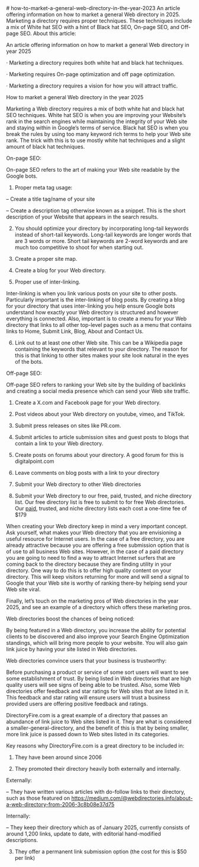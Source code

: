 <head><meta name="robots" content="noindex"></head>
  # how-to-market-a-general-web-directory-in-the-year-2023
An article offering information on how to market a general Web directory in 2025. Marketing a directory requires proper techniques. These techniques include a mix of White hat SEO with a hint of Black hat SEO, On-page SEO, and Off-page SEO.
About this article:

An article offering information on how to market a general Web directory in year 2025

· Marketing a directory requires both white hat and black hat techniques.

· Marketing requires On-page optimization and off page optimization.

· Marketing a directory requires a vision for how you will attract traffic.


How to market a general Web directory in the year 2025

Marketing a Web directory requires a mix of both white hat and black hat SEO techniques. White hat SEO is when you are improving your Website’s rank in the search engines while maintaining the integrity of your Web site and staying within in Google’s terms of service. Black hat SEO is when you break the rules by using too many keyword rich terms to help your Web site rank. The trick with this is to use mostly white hat techniques and a slight amount of black hat techniques.

On-page SEO:

On-page SEO refers to the art of making your Web site readable by the Google bots.

1) Proper meta tag usage:

– Create a title tag/name of your site

– Create a description tag otherwise known as a snippet. This is the short description of your Website that appears in the search results.

2) You should optimize your directory by incorporating long-tail keywords instead of short-tail keywords. Long-tail keywords are longer words that are 3 words or more. Short tail keywords are 2-word keywords and are much too competitive to shoot for when starting out.

3) Create a proper site map.

4) Create a blog for your Web directory.

5) Proper use of inter-linking.

Inter-linking is when you link various posts on your site to other posts. Particularly important is the inter-linking of blog posts. By creating a blog for your directory that uses inter-linking you help ensure Google bots understand how exactly your Web directory is structured and however everything is connected. Also, important is to create a menu for your Web directory that links to all other top-level pages such as a menu that contains links to Home, Submit Link, Blog, About and Contact Us.

6) Link out to at least one other Web site. This can be a Wikipedia page containing the keywords that relevant to your directory. The reason for this is that linking to other sites makes your site look natural in the eyes of the bots.

Off-page SEO:

Off-page SEO refers to ranking your Web site by the building of backlinks and creating a social media presence which can send your Web site traffic.

1. Create a X.com and Facebook page for your Web directory.

2. Post videos about your Web directory on youtube, vimeo, and TikTok.

3. Submit press releases on sites like PR.com.

4. Submit articles to article submission sites and guest posts to blogs that contain a link to your Web directory.

5. Create posts on forums about your directory. A good forum for this is digitalpoint.com

6. Leave comments on blog posts with a link to your directory

7. Submit your Web directory to other Web directories

8. Submit your Web directory to our free, paid, trusted, and niche directory list. Our free directory list is free to submit to for free Web directories. Our <a href= "https://www.webdirectories.info/paid-directories/">paid</a>, trusted, and niche directory lists each cost a one-time fee of $179

When creating your Web directory keep in mind a very important concept. Ask yourself, what makes your Web directory that you are envisioning a useful resource for Internet users. In the case of a free directory, you are already attractive because you are offering a free submission option that is of use to all business Web sites. However, in the case of a paid directory you are going to need to find a way to attract Internet surfers that are coming back to the directory because they are finding utility in your directory. One way to do this is to offer high quality content on your directory. This will keep visitors returning for more and will send a signal to Google that your Web site is worthy of ranking there-by helping send your Web site viral.

Finally, let’s touch on the marketing pros of Web directories in the year 2025, and see an example of a directory which offers these marketing pros.

Web directories boost the chances of being noticed:

By being featured in a Web directory, you increase the ability for potential clients to be discovered and also improve your Search Engine Optimization standings, which will bring more people to your website. You will also gain link juice by having your site listed in Web directories.

Web directories convince users that your business is trustworthy:

Before purchasing a product or service of some sort users will want to see some establishment of trust. By being listed in Web directories that are high quality users will see signs of being able to be trusted. Also, some Web directories offer feedback and star ratings for Web sites that are listed in it. This feedback and star rating will ensure users will trust a business provided users are offering positive feedback and ratings.

DirectoryFire.com is a great example of a directory that passes an abundance of link juice to Web sites listed in it. They are what is considered a smaller-general-directory, and the benefit of this is that by being smaller, more link juice is passed down to Web sites listed in its categories.

Key reasons why DirectoryFire.com is a great directory to be included in:

1. They have been around since 2006

2. They promoted their directory heavily both externally and internally.

Externally:

– They have written various articles with do-follow links to their directory, such as those featured on https://medium.com/@webdirectories.info/about-a-web-directory-from-2006-3c8b08e37d75

Internally:

– They keep their directory which as of January 2025, currently consists of around 1,200 links, update to date, with editorial hand-modified descriptions.

3. They offer a permanent link submission option (the cost for this is $50 per link)

<meta name=”syndication-source” content=”https://webdirectories.info/how-to-market-a-general-web-directory-in-the-year-2024l”>
<meta name=”original-source” content=”[https://webdirectories.info/how-to-market-a-general-web-directory-in-the-year-2024]”>
